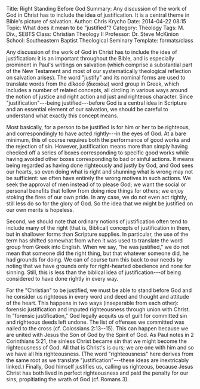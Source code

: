 Title: Right Standing Before God
Summary: Any discussion of the work of God in Christ has to include the idea of justification. It is a central theme in Bible's picture of salvation.
Author: Chris Krycho
Date: 2014-04-22 08:15
Topic: What does it mean to be "justified"?
Category: Theology
Tags: M. Div., SEBTS
Class: Christian Theology II
Professor: Dr. Steve McKinion
School: Southeastern Baptist Theological Seminary
Template: formats/class

Any discussion of the work of God in Christ has to include the idea of
justification: it is an important throughout the Bible, and is especially
prominent in Paul's writings on salvation (which comprise a substantial part of
the New Testament and most of our systematically theological reflection on
salvation arises). The word "justify" and its nominal forms are used to
translate words from the *dikaoō*  (δικαιόω) word group in Greek, which includes
a number of related concepts, all circling in various ways around the notion of
justice and right action and just and righteous character. Since
"justification"---being justified---before God is a central idea in Scripture
and an essential element of our salvation, we should be careful to understand
what exactly this concept means.

Most basically, for a person to be justified is for him or her to be righteous,
and correspondingly to have acted rightly---in the eyes of God. At a bare
minimum, this of course requires both the performance of good works and the
rejection of sin. However, justification means more than simply having checked
off a series of boxes corresponding to specific good works while having avoided
other boxes corresponding to bad or sinful actions. It means being regarded as
having done righteously and justly by God, and God sees our hearts, so even
doing what is right and shunning what is wrong may not be sufficient: we often
have entirely the wrong motives in such actions. We seek the approval of men
instead of to please God; we want the social or personal benefits that follow
from doing nice things for others; we enjoy stoking the fires of our own pride.
In any case, we do not even act rightly, still less do so for the glory of God.
So the idea that we might be justified on our own merits is hopeless.

Second, we should note that ordinary notions of justification often tend to
include many of the right (that is, Biblical) concepts of justification in them,
but in shallower forms than Scripture supplies. In particular, the use of the
term has shifted somewhat from when it was used to translate the  word group
from Greek into English. When we say, "he was justified," we do not mean that
someone did the right thing, but that whatever someone did, he had grounds for
doing. We can of course turn this back to our needs by noting that we have
grounds only for right-hearted obedience and none for sinning. Still, this is
less than the biblical idea of justification---of being considered to have done
rightly in every way.

For the "Christian" to be justified, we must be able to stand before God and he
consider us righteous in every word and deed and thought and attitude of the
heart. This happens in two ways (inseparable from each other): forensic
justification and imputed righteousness through union with Christ. In "forensic
justification," God legally acquits us of guilt for committed sin and righteous
deeds left undone. The list of offenses we committed was nailed to the cross
(cf. Colossians 2:13--15). This can happen because we are united with Jesus the
Son of God by the Spirit of God. As Paul notes in 2 Corinthians 5:21, the
sinless Christ became sin that we might become the righteousness of God. All
that is Christ's is ours; we are one with him and so we have all his
righteousness. (The word "righteousness" here derives from the same root as we
translate "justification"---these ideas are inextricably linked.) Finally, God
himself justifies us, calling us righteous, because Jesus Christ has both lived
in perfect righteousness and paid the penalty for our sins, propitiating the
wrath of God (cf. Romans 3).